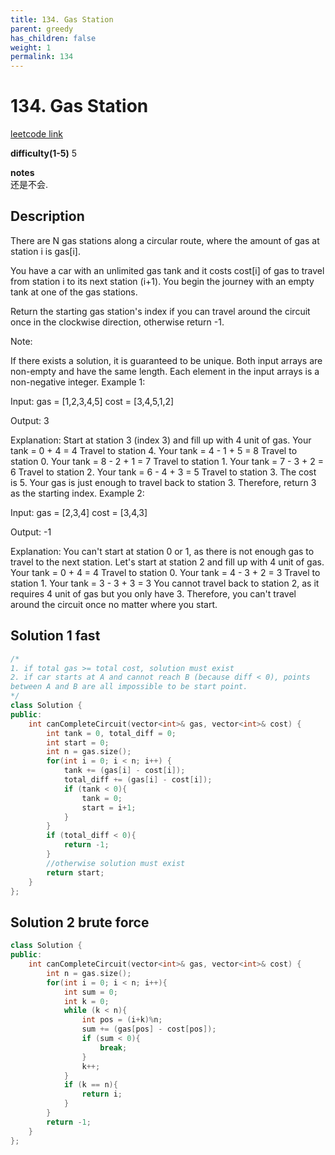 ```yaml
---
title: 134. Gas Station
parent: greedy
has_children: false
weight: 1
permalink: 134
---
```

# 134. Gas Station

[leetcode link](https://leetcode.com/problems/gas-station/)

**difficulty(1-5)**
5

**notes**   
还是不会.

## Description
There are N gas stations along a circular route, where the amount of gas at station i is gas[i].

You have a car with an unlimited gas tank and it costs cost[i] of gas to travel from station i to its next station (i+1). You begin the journey with an empty tank at one of the gas stations.

Return the starting gas station's index if you can travel around the circuit once in the clockwise direction, otherwise return -1.

Note:

If there exists a solution, it is guaranteed to be unique.
Both input arrays are non-empty and have the same length.
Each element in the input arrays is a non-negative integer.
Example 1:

Input: 
gas  = [1,2,3,4,5]
cost = [3,4,5,1,2]

Output: 3

Explanation:
Start at station 3 (index 3) and fill up with 4 unit of gas. Your tank = 0 + 4 = 4
Travel to station 4. Your tank = 4 - 1 + 5 = 8
Travel to station 0. Your tank = 8 - 2 + 1 = 7
Travel to station 1. Your tank = 7 - 3 + 2 = 6
Travel to station 2. Your tank = 6 - 4 + 3 = 5
Travel to station 3. The cost is 5. Your gas is just enough to travel back to station 3.
Therefore, return 3 as the starting index.
Example 2:

Input: 
gas  = [2,3,4]
cost = [3,4,3]

Output: -1

Explanation:
You can't start at station 0 or 1, as there is not enough gas to travel to the next station.
Let's start at station 2 and fill up with 4 unit of gas. Your tank = 0 + 4 = 4
Travel to station 0. Your tank = 4 - 3 + 2 = 3
Travel to station 1. Your tank = 3 - 3 + 3 = 3
You cannot travel back to station 2, as it requires 4 unit of gas but you only have 3.
Therefore, you can't travel around the circuit once no matter where you start.

## Solution 1 fast

```c++
/*
1. if total gas >= total cost, solution must exist
2. if car starts at A and cannot reach B (because diff < 0), points 
between A and B are all impossible to be start point. 
*/
class Solution {
public:
    int canCompleteCircuit(vector<int>& gas, vector<int>& cost) {
        int tank = 0, total_diff = 0;
        int start = 0;
        int n = gas.size();
        for(int i = 0; i < n; i++) {
            tank += (gas[i] - cost[i]);
            total_diff += (gas[i] - cost[i]);
            if (tank < 0){
                tank = 0; 
                start = i+1;
            }
        }
        if (total_diff < 0){
            return -1;
        }
        //otherwise solution must exist
        return start;
    }
};
```

## Solution 2 brute force

```c++
class Solution {
public:
    int canCompleteCircuit(vector<int>& gas, vector<int>& cost) {
        int n = gas.size();
        for(int i = 0; i < n; i++){
            int sum = 0;
            int k = 0;
            while (k < n){
                int pos = (i+k)%n;
                sum += (gas[pos] - cost[pos]);
                if (sum < 0){
                    break;
                }
                k++;
            }
            if (k == n){
                return i;
            }            
        }
        return -1;        
    }
};
```